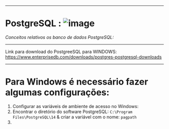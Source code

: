 ***
# PostgreSQL :    ![image](https://github.com/userdanixdev/PostgreSQL/assets/132594952/89bd1e1c-9aeb-4418-9f08-f13ff2765b45)

_Conceitos relativos os banco de dados PostgreSQL:_
****
Link para download do PostgreeSQL para WINDOWS:
https://www.enterprisedb.com/downloads/postgres-postgresql-downloads
****
# Para Windows é necessário fazer algumas configurações:

1. Configurar as variáveis de ambiente de acesso no Windows:
2. Encontrar o diretório do software PostgreSQL:  `C:\Program Files\PostgreSQL\14` & criar a variável com o nome: `pagpath`
3. 
